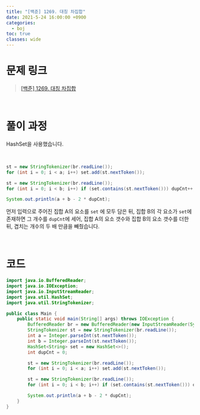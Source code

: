 ```yaml
---
title: "[백준] 1269. 대칭 차집합"
date: 2021-5-24 16:00:00 +0900
categories:
  - boj
toc: true
classes: wide
---
```


# 문제 링크

> [[백준] 1269. 대칭 차집합](https://www.acmicpc.net/problem/1269)

<br>

# 풀이 과정

HashSet을 사용했습니다.

<br>

```java
st = new StringTokenizer(br.readLine());
for (int i = 0; i < a; i++) set.add(st.nextToken());

st = new StringTokenizer(br.readLine());
for (int i = 0; i < b; i++) if (set.contains(st.nextToken())) dupCnt++;

System.out.println(a + b - 2 * dupCnt);
```

먼저 입력으로 주어진 집합 A의 요소를 `set` 에 모두 담은 뒤, 집합 B의 각 요소가 `set`에 존재하면 그 개수를 `dupCnt`에 세어, 집합 A의 요소 갯수와 집합 B의 요소 갯수를 더한 뒤, 겹치는 개수의 두 배 만큼을 빼줬습니다.

<br>

# 코드

```java
import java.io.BufferedReader;
import java.io.IOException;
import java.io.InputStreamReader;
import java.util.HashSet;
import java.util.StringTokenizer;

public class Main {
    public static void main(String[] args) throws IOException {
        BufferedReader br = new BufferedReader(new InputStreamReader(System.in));
        StringTokenizer st = new StringTokenizer(br.readLine());
        int a = Integer.parseInt(st.nextToken());
        int b = Integer.parseInt(st.nextToken());
        HashSet<String> set = new HashSet<>();
        int dupCnt = 0;

        st = new StringTokenizer(br.readLine());
        for (int i = 0; i < a; i++) set.add(st.nextToken());

        st = new StringTokenizer(br.readLine());
        for (int i = 0; i < b; i++) if (set.contains(st.nextToken())) dupCnt++;

        System.out.println(a + b - 2 * dupCnt);
    }
}
```